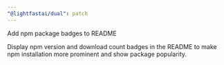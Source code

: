 ```yaml
---
"@lightfastai/dual": patch
---
```


Add npm package badges to README

Display npm version and download count badges in the README to make npm installation more prominent and show package popularity.
